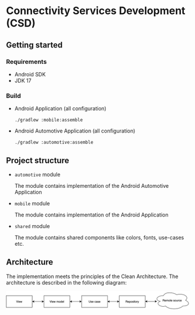# Connectivity Services Development (CSD)

## Getting started

### Requirements

- Android SDK
- JDK 17

### Build

- Android Application (all configuration)

  ```shell
  ./gradlew :mobile:assemble
  ```

- Android Automotive Application (all configuration)

  ```shell
  ./gradlew :automotive:assemble
  ```

## Project structure

- `automotive` module

  The module contains implementation of the Android Automotive Application

- `mobile` module

  The module contains implementation of the Android Application

- `shared` module

  The module contains shared components like colors, fonts, use-cases etc.

## Architecture

The implementation meets the principles of the Clean Architecture. The architecture is described in the following diagram:

![architecture-overview.png](docs/architecture-overview.png)
